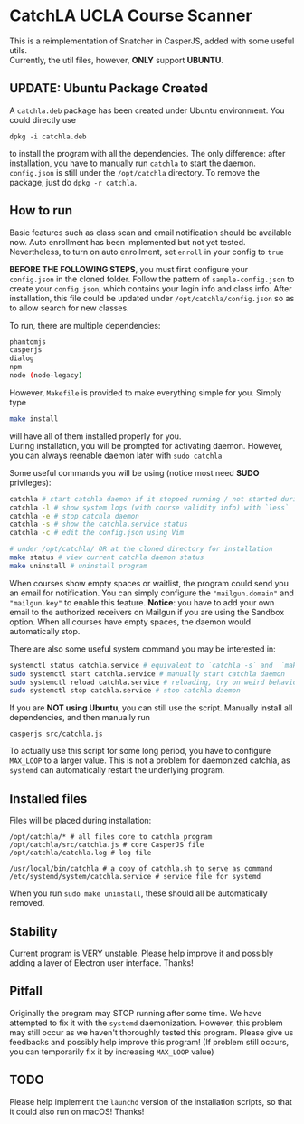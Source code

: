 # CatchLA UCLA Course Scanner
This is a reimplementation of Snatcher in CasperJS, added with some useful utils.  
Currently, the util files, however, __ONLY__ support __UBUNTU__.

## UPDATE: Ubuntu Package Created  
A `catchla.deb` package has been created under Ubuntu environment. You could directly use
```
dpkg -i catchla.deb
```
to install the program with all the dependencies. The only difference: after installation, you have to manually run `catchla` to start the daemon. `config.json` is still under the `/opt/catchla` directory. To remove the package, just do `dpkg -r catchla`.   

## How to run
Basic features such as class scan and email notification should be available now. Auto enrollment has been implemented but not yet tested. Nevertheless, to turn on auto enrollment, set `enroll` in your config to `true`

__BEFORE THE FOLLOWING STEPS__, you must first configure your `config.json` in the cloned folder. Follow the pattern of `sample-config.json` to create your `config.json`, which contains your login info and class info. After installation, this file could be updated under `/opt/catchla/config.json` so as to allow search for new classes.

To run, there are multiple dependencies:  
```bash
phantomjs
casperjs
dialog
npm
node (node-legacy)
```
However, `Makefile` is provided to make everything simple for you. Simply type  
```bash
make install
```
will have all of them installed properly for you.  
During installation, you will be prompted for activating daemon. However, you can always reenable daemon later with `sudo catchla`  

Some useful commands you will be using (notice most need __SUDO__ privileges):  
```bash
catchla # start catchla daemon if it stopped running / not started during installation. After entering this, you can safely Ctrl-C as the daemon is already started anyways
catchla -l # show system logs (with course validity info) with `less`
catchla -e # stop catchla daemon
catchla -s # show the catchla.service status
catchla -c # edit the config.json using Vim

# under /opt/catchla/ OR at the cloned directory for installation
make status # view current catchla daemon status
make uninstall # uninstall program
```
When courses show empty spaces or waitlist, the program could send you an email for notification. You can simply configure the `"mailgun.domain"` and `"mailgun.key"` to enable this feature. __Notice__: you have to add your own email to the authorized receivers on Mailgun if you are using the Sandbox option.
When all courses have empty spaces, the daemon would automatically stop.

There are also some useful system command you may be interested in:  
```bash
systemctl status catchla.service # equivalent to `catchla -s` and  `make status`, get `catchla` running status, useful for debugging
sudo systemctl start catchla.service # manually start catchla daemon
sudo systemctl reload catchla.service # reloading, try on weird behavior
sudo systemctl stop catchla.service # stop catchla daemon
```

If you are __NOT using Ubuntu__, you can still use the script. Manually install all dependencies, and then manually run
```
casperjs src/catchla.js
```
To actually use this script for some long period, you have to configure `MAX_LOOP` to a larger value. This is not a problem for daemonized catchla, as `systemd` can automatically restart the underlying program.  


## Installed files  
Files will be placed during installation:
```
/opt/catchla/* # all files core to catchla program
/opt/catchla/src/catchla.js # core CasperJS file
/opt/catchla/catchla.log # log file

/usr/local/bin/catchla # a copy of catchla.sh to serve as command
/etc/systemd/system/catchla.service # service file for systemd
```
When you run `sudo make uninstall`, these should all be automatically removed.  

## Stability

Current program is VERY unstable. Please help improve it and possibly adding a layer of Electron user interface. Thanks!

## Pitfall
Originally the program may STOP running after some time. We have attempted to fix it with the `systemd` daemonization. However, this problem may still occur as we haven't thoroughly tested this program. Please give us feedbacks and possibly help improve this program! (If problem still occurs, you can temporarily fix it by increasing `MAX_LOOP` value)

## TODO
Please help implement the `launchd` version of the installation scripts, so that it could also run on macOS! Thanks!
